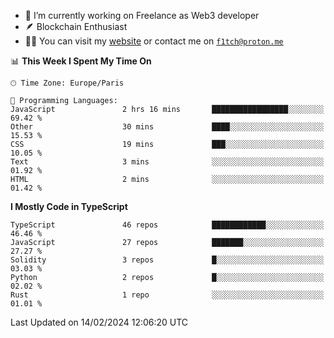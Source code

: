- 🔭 I’m currently working on Freelance as Web3 developer
- 🪶 Blockchain Enthusiast
- 👨‍💻 You can visit my [website](https://f1tch.xyz) or contact me on [`f1tch@proton.me`](mailto:f1tch@proton.me)

<!--START_SECTION:waka-->
📊 **This Week I Spent My Time On** 

```text
🕑︎ Time Zone: Europe/Paris

💬 Programming Languages: 
JavaScript               2 hrs 16 mins       █████████████████░░░░░░░░   69.42 % 
Other                    30 mins             ████░░░░░░░░░░░░░░░░░░░░░   15.53 % 
CSS                      19 mins             ███░░░░░░░░░░░░░░░░░░░░░░   10.05 % 
Text                     3 mins              ░░░░░░░░░░░░░░░░░░░░░░░░░   01.92 % 
HTML                     2 mins              ░░░░░░░░░░░░░░░░░░░░░░░░░   01.42 % 
```

**I Mostly Code in TypeScript** 

```text
TypeScript               46 repos            ████████████░░░░░░░░░░░░░   46.46 % 
JavaScript               27 repos            ███████░░░░░░░░░░░░░░░░░░   27.27 % 
Solidity                 3 repos             █░░░░░░░░░░░░░░░░░░░░░░░░   03.03 % 
Python                   2 repos             █░░░░░░░░░░░░░░░░░░░░░░░░   02.02 % 
Rust                     1 repo              ░░░░░░░░░░░░░░░░░░░░░░░░░   01.01 % 
```




 Last Updated on 14/02/2024 12:06:20 UTC
<!--END_SECTION:waka-->
